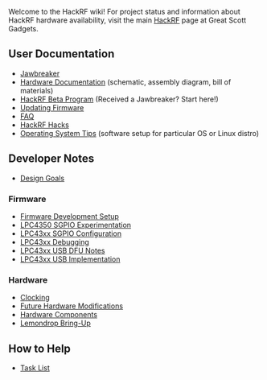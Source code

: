 Welcome to the HackRF wiki! For project status and information about HackRF hardware availability, visit the main [HackRF](http://greatscottgadgets.com/hackrf/) page at Great Scott Gadgets.

## User Documentation

* [Jawbreaker](https://github.com/mossmann/hackrf/wiki/Jawbreaker)
* [Hardware Documentation](https://github.com/mossmann/hackrf/tree/master/doc/hardware) (schematic, assembly diagram, bill of materials)
* [HackRF Beta Program](https://github.com/mossmann/hackrf/wiki/HackRF-Beta-Program) (Received a Jawbreaker?  Start here!)
* [Updating Firmware](https://github.com/mossmann/hackrf/wiki/Updating-Firmware)
* [FAQ](https://github.com/mossmann/hackrf/wiki/FAQ)
* [HackRF Hacks](https://github.com/mossmann/hackrf/wiki/HackRF-Hacks)
* [Operating System Tips](https://github.com/mossmann/hackrf/wiki/Operating-System-Tips) (software setup for particular OS or Linux distro)

## Developer Notes

* [Design Goals](https://github.com/mossmann/hackrf/wiki/Design-Goals)

### Firmware

* [Firmware Development Setup](https://github.com/mossmann/hackrf/wiki/Firmware-Development-Setup)
* [LPC4350 SGPIO Experimentation](https://github.com/mossmann/hackrf/wiki/LPC4350-SGPIO-Experimentation)
* [LPC43xx SGPIO Configuration](https://github.com/mossmann/hackrf/wiki/LPC43xx-SGPIO-Configuration)
* [LPC43xx Debugging](https://github.com/mossmann/hackrf/wiki/LPC43xx-Debugging)
* [LPC43xx USB DFU Notes](https://github.com/mossmann/hackrf/wiki/LPC43xx-USB-DFU-Notes)
* [LPC43xx USB Implementation](https://github.com/mossmann/hackrf/wiki/LPC43xx-USB-Implementation)

### Hardware

* [Clocking](https://github.com/mossmann/hackrf/wiki/Clocking)
* [Future Hardware Modifications](https://github.com/mossmann/hackrf/wiki/Future-Hardware-Modifications)
* [Hardware Components](https://github.com/mossmann/hackrf/wiki/Hardware-Components)
* [Lemondrop Bring-Up](https://github.com/mossmann/hackrf/wiki/Lemondrop-Bring-Up)

## How to Help
* [Task List](https://github.com/mossmann/hackrf/wiki/Task-List)